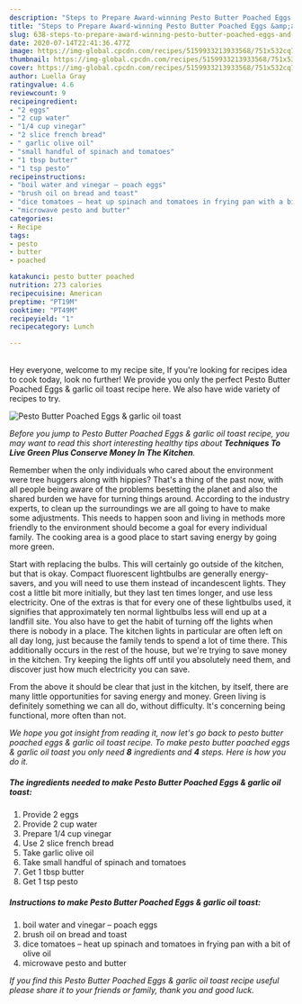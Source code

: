 ```yaml
---
description: "Steps to Prepare Award-winning Pesto Butter Poached Eggs &amp;amp; garlic oil toast"
title: "Steps to Prepare Award-winning Pesto Butter Poached Eggs &amp;amp; garlic oil toast"
slug: 638-steps-to-prepare-award-winning-pesto-butter-poached-eggs-and-amp-garlic-oil-toast
date: 2020-07-14T22:41:36.477Z
image: https://img-global.cpcdn.com/recipes/5159933213933568/751x532cq70/pesto-butter-poached-eggs-garlic-oil-toast-recipe-main-photo.jpg
thumbnail: https://img-global.cpcdn.com/recipes/5159933213933568/751x532cq70/pesto-butter-poached-eggs-garlic-oil-toast-recipe-main-photo.jpg
cover: https://img-global.cpcdn.com/recipes/5159933213933568/751x532cq70/pesto-butter-poached-eggs-garlic-oil-toast-recipe-main-photo.jpg
author: Luella Gray
ratingvalue: 4.6
reviewcount: 9
recipeingredient:
- "2 eggs"
- "2 cup water"
- "1/4 cup vinegar"
- "2 slice french bread"
- " garlic olive oil"
- "small handful of spinach and tomatoes"
- "1 tbsp butter"
- "1 tsp pesto"
recipeinstructions:
- "boil water and vinegar – poach eggs"
- "brush oil on bread and toast"
- "dice tomatoes – heat up spinach and tomatoes in frying pan with a bit of olive oil"
- "microwave pesto and butter"
categories:
- Recipe
tags:
- pesto
- butter
- poached

katakunci: pesto butter poached 
nutrition: 273 calories
recipecuisine: American
preptime: "PT19M"
cooktime: "PT49M"
recipeyield: "1"
recipecategory: Lunch

---
```

<br>
Hey everyone, welcome to my recipe site, If you're looking for recipes idea to cook today, look no further! We provide you only the perfect Pesto Butter Poached Eggs &amp; garlic oil toast recipe here. We also have wide variety of recipes to try.
<br>


![Pesto Butter Poached Eggs &amp; garlic oil toast](https://img-global.cpcdn.com/recipes/5159933213933568/751x532cq70/pesto-butter-poached-eggs-garlic-oil-toast-recipe-main-photo.jpg)

<i>Before you jump to Pesto Butter Poached Eggs &amp; garlic oil toast recipe, you may want to read this short interesting healthy tips about 
<strong>Techniques To Live Green Plus Conserve Money In The Kitchen</strong>.</i>
</br>

Remember when the only individuals who cared about the environment were tree huggers along with hippies? That's a thing of the past now, with all people being aware of the problems besetting the planet and also the shared burden we have for turning things around. According to the industry experts, to clean up the surroundings we are all going to have to make some adjustments. This needs to happen soon and living in methods more friendly to the environment should become a goal for every individual family. The cooking area is a good place to start saving energy by going more green.

Start with replacing the bulbs. This will certainly go outside of the kitchen, but that is okay. Compact fluorescent lightbulbs are generally energy-savers, and you will need to use them instead of incandescent lights. They cost a little bit more initially, but they last ten times longer, and use less electricity. One of the extras is that for every one of these lightbulbs used, it signifies that approximately ten normal lightbulbs less will end up at a landfill site. You also have to get the habit of turning off the lights when there is nobody in a place. The kitchen lights in particular are often left on all day long, just because the family tends to spend a lot of time there. This additionally occurs in the rest of the house, but we're trying to save money in the kitchen. Try keeping the lights off until you absolutely need them, and discover just how much electricity you can save.

From the above it should be clear that just in the kitchen, by itself, there are many little opportunities for saving energy and money. Green living is definitely something we can all do, without difficulty. It's concerning being functional, more often than not.


<i>We hope you got insight from reading it, now let's go back to pesto butter poached eggs &amp; garlic oil toast recipe. To make pesto butter poached eggs &amp; garlic oil toast you only need <strong>8</strong> ingredients and <strong>4</strong> steps. Here is how you do it.
</i>

##### The ingredients needed to make Pesto Butter Poached Eggs &amp; garlic oil toast:

1. Provide 2 eggs
1. Provide 2 cup water
1. Prepare 1/4 cup vinegar
1. Use 2 slice french bread
1. Take  garlic olive oil
1. Take small handful of spinach and tomatoes
1. Get 1 tbsp butter
1. Get 1 tsp pesto


##### Instructions to make Pesto Butter Poached Eggs &amp; garlic oil toast:

1. boil water and vinegar – poach eggs
1. brush oil on bread and toast
1. dice tomatoes – heat up spinach and tomatoes in frying pan with a bit of olive oil
1. microwave pesto and butter


<i>If you find this Pesto Butter Poached Eggs &amp; garlic oil toast recipe useful please share it to your friends or family, thank you and good luck.</i>

